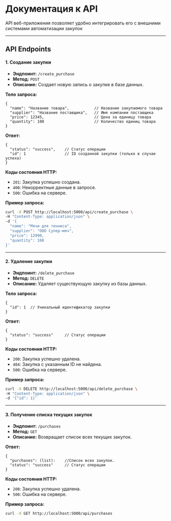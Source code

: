 # **Документация к API**

API веб-приложения позволяет удобно интегрировать его с внешними системами автоматизации закупок

---

## API Endpoints

#### **1. Создание закупки**

- **Эндпоинт:** `/create_purchase`  
- **Метод:** `POST`  
- **Описание:** Создает новую запись о закупке в базе данных.  

**Тело запроса:**
```
{
  "name": "Название товара",           // Название закупаемого товара
  "supplier": "Название поставщика",   // Имя компании поставщика
  "price": 12345,                      // Цена за единицу товара
  "quantity": 100                      // Количество единиц товара
}
```

**Ответ:**
```
{
  "status": "success",    // Статус операции
  "id": 1                 // ID созданной закупки (только в случае успеха)
}
```

**Коды состояния HTTP:**
- `201`: Закупка успешно создана.
- `400`: Некорректные данные в запросе.
- `500`: Ошибка на сервере.

**Пример запроса:**
```bash
curl -X POST http://localhost:5000/api/create_purchase \
-H "Content-Type: application/json" \
-d '{
  "name": "Мячи для тенниса",
  "supplier": "ООО Супер-мяч",
  "price": 12990,
  "quantity": 160
}'
```

---

#### **2. Удаление закупки**

- **Эндпоинт:** `/delete_purchase`  
- **Метод:** `DELETE`  
- **Описание:** Удаляет существующую закупку из базы данных.  

**Тело запроса:**
```
{
  "id": 1  // Уникальный идентификатор закупки
}
```

**Ответ:**
```
{
  "status": "success"     // Статус операции
}
```

**Коды состояния HTTP:**
- `200`: Закупка успешно удалена.
- `404`: Закупка с указанным ID не найдена.
- `500`: Ошибка на сервере.

**Пример запроса:**
```bash
curl -X DELETE http://localhost:5000/api/delete_purchase \
-H "Content-Type: application/json" \
-d '{"id": 1}'
```

---


#### **3. Получение списка текущих закупок**

- **Эндпоинт:** `/purchases`  
- **Метод:** `GET`  
- **Описание:** Возвращает список всех текущих закупок.

**Ответ:**
```
{
  "purchases": (list):    //Список всех закупок.
  "status": "success"     // Статус операции
}
```

**Коды состояния HTTP:**
- `200`: Закупка успешно удалена.
- `500`: Ошибка на сервере.

**Пример запроса:**
```bash
curl -X GET http://localhost:5000/api/purchases
```